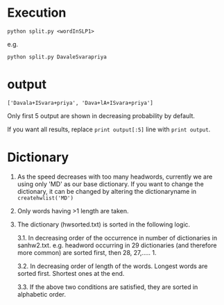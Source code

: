 # Execution
`python split.py <wordInSLP1>`

e.g.

`python split.py DavaleSvarapriya`

# output 

`['Davala+ISvara+priya', 'Dava+lA+ISvara+priya']`

Only first 5 output are shown in decreasing probability by default.

If you want all results, replace `print output[:5]` line with `print output`.

# Dictionary

1. As the speed decreases with too many headwords, currently we are using only 'MD' as our base dictionary. If you want to change the dictionary, it can be changed by altering the dictionaryname in `createhwlist('MD')`

2. Only words having >1 length are taken.

3. The dictionary (hwsorted.txt) is sorted in the following logic. 

	3.1. In decreasing order of the occurrence in number of dictionaries in sanhw2.txt.
	e.g. headword occurring in 29 dictionaries (and therefore more common) are sorted first, then 28, 27,..... 1.

	3.2. In decreasing order of length of the words. Longest words are sorted first. Shortest ones at the end.

	3.3. If the above two conditions are satisfied, they are sorted in alphabetic order.
